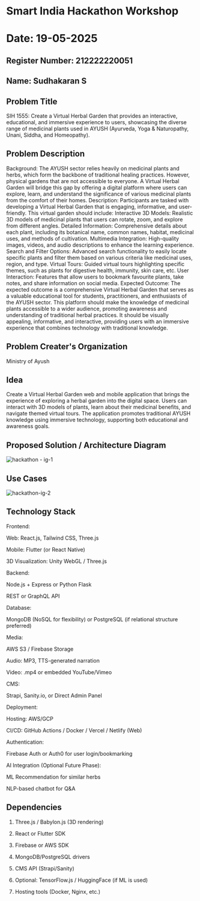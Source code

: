 # Smart India Hackathon Workshop
# Date: 19-05-2025
## Register Number: 212222220051
## Name: Sudhakaran S
## Problem Title
SIH 1555: Create a Virtual Herbal Garden that provides an interactive, educational, and immersive experience to users, showcasing the diverse range of medicinal plants used in AYUSH (Ayurveda, Yoga & Naturopathy, Unani, Siddha, and Homeopathy).
## Problem Description
Background: The AYUSH sector relies heavily on medicinal plants and herbs, which form the backbone of traditional healing practices. However, physical gardens that are not accessible to everyone. A Virtual Herbal Garden will bridge this gap by offering a digital platform where users can explore, learn, and understand the significance of various medicinal plants from the comfort of their homes. Description: Participants are tasked with developing a Virtual Herbal Garden that is engaging, informative, and user-friendly. This virtual garden should include: Interactive 3D Models: Realistic 3D models of medicinal plants that users can rotate, zoom, and explore from different angles. Detailed Information: Comprehensive details about each plant, including its botanical name, common names, habitat, medicinal uses, and methods of cultivation. Multimedia Integration: High-quality images, videos, and audio descriptions to enhance the learning experience. Search and Filter Options: Advanced search functionality to easily locate specific plants and filter them based on various criteria like medicinal uses, region, and type. Virtual Tours: Guided virtual tours highlighting specific themes, such as plants for digestive health, immunity, skin care, etc. User Interaction: Features that allow users to bookmark favourite plants, take notes, and share information on social media. Expected Outcome: The expected outcome is a comprehensive Virtual Herbal Garden that serves as a valuable educational tool for students, practitioners, and enthusiasts of the AYUSH sector. This platform should make the knowledge of medicinal plants accessible to a wider audience, promoting awareness and understanding of traditional herbal practices. It should be visually appealing, informative, and interactive, providing users with an immersive experience that combines technology with traditional knowledge.

## Problem Creater's Organization
Ministry of Ayush

## Idea

Create a Virtual Herbal Garden web and mobile application that brings the experience of exploring a herbal garden into the digital space. Users can interact with 3D models of plants, learn about their medicinal benefits, and navigate themed virtual tours. The application promotes traditional AYUSH knowledge using immersive technology, supporting both educational and awareness goals.

## Proposed Solution / Architecture Diagram

![hackathon - ig-1](https://github.com/user-attachments/assets/c8388c39-0517-4eeb-881d-b387d987082b)

## Use Cases

![hackathon-ig-2](https://github.com/user-attachments/assets/b9a6d28d-17da-4463-a9f1-b0e66943ca4c)

## Technology Stack

Frontend:

Web: React.js, Tailwind CSS, Three.js

Mobile: Flutter (or React Native)

3D Visualization: Unity WebGL / Three.js

Backend:

Node.js + Express or Python Flask

REST or GraphQL API

Database:

MongoDB (NoSQL for flexibility) or PostgreSQL (if relational structure preferred)

Media:

AWS S3 / Firebase Storage

Audio: MP3, TTS-generated narration

Video: .mp4 or embedded YouTube/Vimeo

CMS:

Strapi, Sanity.io, or Direct Admin Panel

Deployment:

Hosting: AWS/GCP

CI/CD: GitHub Actions / Docker / Vercel / Netlify (Web)

Authentication:

Firebase Auth or Auth0 for user login/bookmarking

AI Integration (Optional Future Phase):

ML Recommendation for similar herbs

NLP-based chatbot for Q&A

## Dependencies

1) Three.js / Babylon.js (3D rendering)

2) React or Flutter SDK

3) Firebase or AWS SDK

4) MongoDB/PostgreSQL drivers

5) CMS API (Strapi/Sanity)

6) Optional: TensorFlow.js / HuggingFace (if ML is used)

7) Hosting tools (Docker, Nginx, etc.)
   
